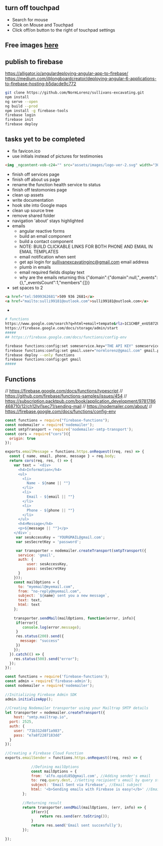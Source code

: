 ## turn off touchpad
* Search for mouse
* Click on Mouse and Touchpad
* Click off/on button to the right of touchpad settings

## Free images [here](www.pixabay.com)

## publish to firebase
https://alligator.io/angulardeploying-angular-app-to-firebase/
https://medium.com/@longboardcreator/deploying-angular-6-applications-to-firebase-hosting-b5dacde9c772

```bash
git clone https://github.com/NormLorenz/sullivans-excavating.git
npm install
ng serve --open
ng build --prod
npm install -g firebase-tools
firebase login
firebase init
firebase deploy
```

## tasks yet to be completed
* fix favicon.ico
* use initials instead of pictures for testimonies
```html
<img _ngcontent-vob-c24="" src="assets/images/logo-ver-2.svg" width="304px" height="132px" alt="logo">
```
* finish off services page
* finish off about us page
* rename the function health service to status
* finish off testomonies page
* clean up assets
* write documentation
* hook site into Google maps
* clean up source tree
* remove shared folder
* navigation 'about' stays highlighted
* emails
  * angular reactive forms
  * build an email component
  * build a contact component
  * NOTE: BUILD CLICKABLE LINKS FOR BOTH PHONE AND EMAIL IN EMAIL TEMPLATES
  * email notification when sent
  * get api login for sullivanexcavatinginc@gmail.com email address
  * plumb in emails
  * email required fields display text
  * why are the emails returning this {"domain":{"domain":null,"_events":{},"_eventsCount":1,"members":[]}}
* set spaces to 2

```html
<a href="tel:5099362681">509 936 2681</a>
<a href="mailto:sulli99181@outlook.com">sulli99181@outlook.com</a>
```
* 
```bash
# functions
https://www.google.com/search?q=html+email+tempate&rlz=1C1CHBF_enUS872US872&oq=html+email+tempate&aqs=chrome..69i57j0i10i457j0i10l6.15417j0j7&sourceid=chrome&ie=UTF-8
https://firebase.google.com/docs/storage/admin/start
#####
## https://firebase.google.com/docs/functions/config-env

firebase functions:config:set someservice.key="THE API KEY" someservice.id="THE CLIENT ID"
firebase functions:config:set gmail.user="normlorenz@gmail.com" gmail.pass=""
firebase deploy --only functions
firebase functions:config:get gmail
#####
```
## Functions
// https://firebase.google.com/docs/functions/typescript
// https://github.com/firebase/functions-samples/issues/454
// https://subscription.packtpub.com/book/application_development/9781786468710/12/ch12lvl1sec71/sending-mail
// https://nodemailer.com/about/
// https://firebase.google.com/docs/functions/config-env


```javascript
const functions = require("firebase-functions");
const nodemailer = require('nodemailer');
const smtpTransport = require('nodemailer-smtp-transport');
const cors = require("cors")({
  origin: true
});

exports.emailMessage = functions.https.onRequest((req, res) => {
  const { name, email, phone, message } = req.body;
  return cors(req, res, () => {
    var text = `<div>
      <h4>Information</h4>
      <ul>
        <li>
          Name - ${name || ""}
        </li>
        <li>
          Email - ${email || ""}
        </li>
        <li>
          Phone - ${phone || ""}
        </li>
      </ul>
      <h4>Message</h4>
      <p>${message || ""}</p>
    </div>`;
     var sesAccessKey = 'YOURGMAIL@gmail.com';
     var sesSecretKey = 'password';

     var transporter = nodemailer.createTransport(smtpTransport({
      service: 'gmail',
      auth: {
          user: sesAccessKey,
          pass: sesSecretKey
      }
    }));
    const mailOptions = {
      to: "myemail@myemail.com",
      from: "no-reply@myemail.com",
      subject: `${name} sent you a new message`,
      text: text,
      html: text
    };
    
    transporter.sendMail(mailOptions, function(error, info){
     if(error){
        console.log(error.message);
     }
     res.status(200).send({
       message: "success"
     })
    });
  }).catch(() => {
    res.status(500).send("error");
  });
});
```

```javascript
const functions = require('firebase-functions');
const admin = require('firebase-admin');
const nodemailer = require('nodemailer');
 
//Initializing Firebase Admin SDK
admin.initializeApp();
 
//Creating Nodemailer transporter using your Mailtrap SMTP details
let transporter = nodemailer.createTransport({
    host: "smtp.mailtrap.io",
  port: 2525,  
  auth: {
    user: "71b312d8f1a983",
    pass: "e7a8f2287183dd"
  }
});
 
//Creating a Firebase Cloud Function
exports.emailSender = functions.https.onRequest((req, res) => {   
      
            //Defining mailOptions
            const mailOptions = {
            from: 'alfo.opidi85@gmail.com', //Adding sender's email
            to: req.query.dest, //Getting recipient's email by query string
            subject: 'Email Sent via Firebase', //Email subject
            html: '<b>Sending emails with Firebase is easy!</b>' //Email content in HTML
        };
  
        //Returning result
        return transporter.sendMail(mailOptions, (err, info) => {
            if(err){
                return res.send(err.toString());
            }
            return res.send('Email sent succesfully');
        });
       
});
```